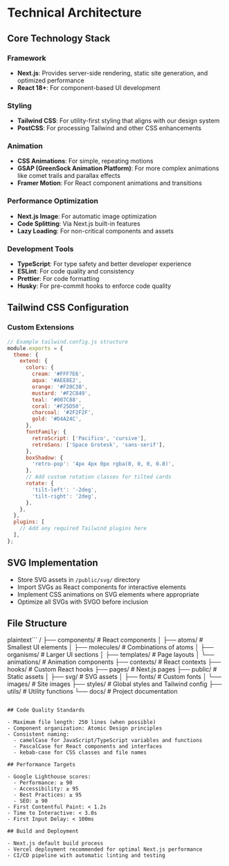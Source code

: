 # Technical Architecture

## Core Technology Stack

### Framework

- **Next.js**: Provides server-side rendering, static site generation, and optimized performance
- **React 18+**: For component-based UI development

### Styling

- **Tailwind CSS**: For utility-first styling that aligns with our design system
- **PostCSS**: For processing Tailwind and other CSS enhancements

### Animation

- **CSS Animations**: For simple, repeating motions
- **GSAP (GreenSock Animation Platform)**: For more complex animations like comet trails and parallax effects
- **Framer Motion**: For React component animations and transitions

### Performance Optimization

- **Next.js Image**: For automatic image optimization
- **Code Splitting**: Via Next.js built-in features
- **Lazy Loading**: For non-critical components and assets

### Development Tools

- **TypeScript**: For type safety and better developer experience
- **ESLint**: For code quality and consistency
- **Prettier**: For code formatting
- **Husky**: For pre-commit hooks to enforce code quality

## Tailwind CSS Configuration

### Custom Extensions

```javascript
// Example tailwind.config.js structure
module.exports = {
  theme: {
    extend: {
      colors: {
        cream: '#FFF7E6',
        aqua: '#AEE8E2',
        orange: '#F28C38',
        mustard: '#F2C849',
        teal: '#007C88',
        coral: '#F25D50',
        charcoal: '#2F2F2F',
        gold: '#D4A24C',
      },
      fontFamily: {
        retroScript: ['Pacifico', 'cursive'],
        retroSans: ['Space Grotesk', 'sans-serif'],
      },
      boxShadow: {
        'retro-pop': '4px 4px 0px rgba(0, 0, 0, 0.8)',
      },
      // Add custom rotation classes for tilted cards
      rotate: {
        'tilt-left': '-2deg',
        'tilt-right': '2deg',
      },
    },
  },
  plugins: [
    // Add any required Tailwind plugins here
  ],
};
```

## SVG Implementation

- Store SVG assets in `/public/svg/` directory
- Import SVGs as React components for interactive elements
- Implement CSS animations on SVG elements where appropriate
- Optimize all SVGs with SVGO before inclusion

## File Structure

plaintext```
/
├── components/             # React components
│   ├── atoms/              # Smallest UI elements
│   ├── molecules/          # Combinations of atoms
│   ├── organisms/          # Larger UI sections
│   ├── templates/          # Page layouts
│   └── animations/         # Animation components
├── contexts/               # React contexts
├── hooks/                  # Custom React hooks
├── pages/                  # Next.js pages
├── public/                 # Static assets
│   ├── svg/                # SVG assets
│   ├── fonts/              # Custom fonts
│   └── images/             # Site images
├── styles/                 # Global styles and Tailwind config
├── utils/                  # Utility functions
└── docs/                   # Project documentation

```plaintext

## Code Quality Standards

- Maximum file length: 250 lines (when possible)
- Component organization: Atomic Design principles
- Consistent naming:
  - camelCase for JavaScript/TypeScript variables and functions
  - PascalCase for React components and interfaces
  - kebab-case for CSS classes and file names

## Performance Targets

- Google Lighthouse scores:
  - Performance: ≥ 90
  - Accessibility: ≥ 95
  - Best Practices: ≥ 95
  - SEO: ≥ 90
- First Contentful Paint: < 1.2s
- Time to Interactive: < 3.0s
- First Input Delay: < 100ms

## Build and Deployment

- Next.js default build process
- Vercel deployment recommended for optimal Next.js performance
- CI/CD pipeline with automatic linting and testing
